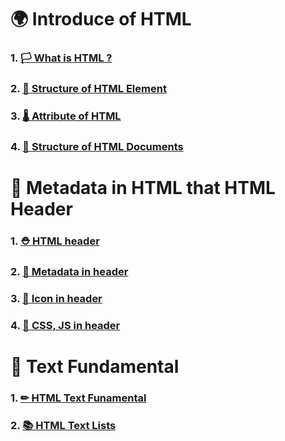 # 🌍 Introduce of HTML

### 1. [ 🏳 What is HTML ?](https://github.com/leehosu/WebStudy/blob/master/HTML/startHTML/WhatIsHTML.md)

### 2. [ 🚀 Structure of HTML Element](https://github.com/leehosu/WebStudy/blob/master/HTML/startHTML/StructureOfHTML.md)

### 3. [ 🌡 Attribute of HTML](https://github.com/leehosu/WebStudy/blob/master/HTML/startHTML/AttributeOfHTML.md)

### 4. [ 🧤 Structure of HTML Documents](https://github.com/leehosu/WebStudy/blob/master/HTML/startHTML/HTMLDocuments.md)


# 🧢 Metadata in HTML that HTML Header

### 1. [ ⛑ HTML header](https://github.com/leehosu/WebStudy/blob/master/HTML/header/HTML_Header.md)

### 2. [ 🎁 Metadata in header](https://github.com/leehosu/WebStudy/blob/master/HTML/header/Metadata_Header.md)

### 3. [ 🎈 Icon in header](https://github.com/leehosu/WebStudy/blob/master/HTML/header/Icon_Header.md)

### 4. [ 🎨 CSS, JS in header](https://github.com/leehosu/WebStudy/blob/master/HTML/header/Design_Header.md)

# 🥁 Text Fundamental

### 1. [ ✏ HTML Text Funamental](https://github.com/leehosu/WebStudy/blob/master/HTML/text/HTML_Text.md)

### 2. [ 📚 HTML Text Lists](https://github.com/leehosu/WebStudy/blob/master/HTML/text/HTML_Lists.md)